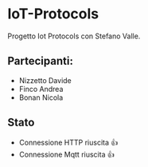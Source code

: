 # IoT-Protocols
Progetto Iot Protocols con Stefano Valle. 
## Partecipanti:
- Nizzetto Davide
- Finco Andrea
- Bonan Nicola
## Stato
 - Connessione HTTP riuscita :+1:
 - Connessione Mqtt riuscita :+1:
